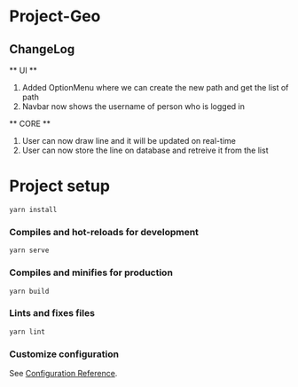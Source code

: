 # Project-Geo
## ChangeLog
**
UI
**
1. Added OptionMenu where we can create the new path and get the list of path
2. Navbar now shows the username of person who is logged in

**
CORE
**
1. User can now draw line and it will be updated on real-time
2. User can now store the line on database and retreive it from the list


# Project setup
```
yarn install
```

### Compiles and hot-reloads for development
```
yarn serve
```

### Compiles and minifies for production
```
yarn build
```

### Lints and fixes files
```
yarn lint
```

### Customize configuration
See [Configuration Reference](https://cli.vuejs.org/config/).
